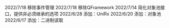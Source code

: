 2022/7/18 移除事件管理
2022/7/18 移除QFramework
2022/7/14 简化对象池接口，提供非必须继承的选项
2022/6/28 添加：UniRx
2022/6/20 添加：对象池
2022/6/17 添加：二进制读取

